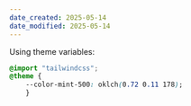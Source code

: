 ```yaml
---
date_created: 2025-05-14
date_modified: 2025-05-14
---
```


Using theme variables:
```css
@import "tailwindcss";
@theme { 
	--color-mint-500: oklch(0.72 0.11 178);
	}
```